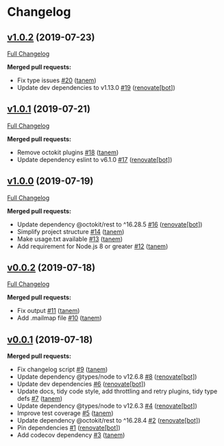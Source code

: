 # Changelog

## [v1.0.2](https://github.com/tanem/github-changelog-generator/tree/v1.0.2) (2019-07-23)
[Full Changelog](https://github.com/tanem/github-changelog-generator/compare/v1.0.1...v1.0.2)

**Merged pull requests:**

- Fix type issues [#20](https://github.com/tanem/github-changelog-generator/pull/20) ([tanem](https://github.com/tanem))
- Update dev dependencies to v1.13.0 [#19](https://github.com/tanem/github-changelog-generator/pull/19) ([renovate[bot]](https://github.com/apps/renovate))

## [v1.0.1](https://github.com/tanem/github-changelog-generator/tree/v1.0.1) (2019-07-21)
[Full Changelog](https://github.com/tanem/github-changelog-generator/compare/v1.0.0...v1.0.1)

**Merged pull requests:**

- Remove octokit plugins [#18](https://github.com/tanem/github-changelog-generator/pull/18) ([tanem](https://github.com/tanem))
- Update dependency eslint to v6.1.0 [#17](https://github.com/tanem/github-changelog-generator/pull/17) ([renovate[bot]](https://github.com/apps/renovate))

## [v1.0.0](https://github.com/tanem/github-changelog-generator/tree/v1.0.0) (2019-07-19)
[Full Changelog](https://github.com/tanem/github-changelog-generator/compare/v0.0.2...v1.0.0)

**Merged pull requests:**

- Update dependency @octokit/rest to ^16.28.5 [#16](https://github.com/tanem/github-changelog-generator/pull/16) ([renovate[bot]](https://github.com/apps/renovate))
- Simplify project structure [#14](https://github.com/tanem/github-changelog-generator/pull/14) ([tanem](https://github.com/tanem))
- Make usage.txt available [#13](https://github.com/tanem/github-changelog-generator/pull/13) ([tanem](https://github.com/tanem))
- Add requirement for Node.js 8 or greater [#12](https://github.com/tanem/github-changelog-generator/pull/12) ([tanem](https://github.com/tanem))

## [v0.0.2](https://github.com/tanem/github-changelog-generator/tree/v0.0.2) (2019-07-18)
[Full Changelog](https://github.com/tanem/github-changelog-generator/compare/v0.0.1...v0.0.2)

**Merged pull requests:**

- Fix output [#11](https://github.com/tanem/github-changelog-generator/pull/11) ([tanem](https://github.com/tanem))
- Add .mailmap file [#10](https://github.com/tanem/github-changelog-generator/pull/10) ([tanem](https://github.com/tanem))

## [v0.0.1](https://github.com/tanem/github-changelog-generator/tree/v0.0.1) (2019-07-18)

**Merged pull requests:**

- Fix changelog script [#9](https://github.com/tanem/github-changelog-generator/pull/9) ([tanem](https://github.com/tanem))
- Update dependency @types/node to v12.6.8 [#8](https://github.com/tanem/github-changelog-generator/pull/8) ([renovate[bot]](https://github.com/apps/renovate))
- Update dev dependencies [#6](https://github.com/tanem/github-changelog-generator/pull/6) ([renovate[bot]](https://github.com/apps/renovate))
- Update docs, tidy code style, add throttling and retry plugins, tidy type defs [#7](https://github.com/tanem/github-changelog-generator/pull/7) ([tanem](https://github.com/tanem))
- Update dependency @types/node to v12.6.3 [#4](https://github.com/tanem/github-changelog-generator/pull/4) ([renovate[bot]](https://github.com/apps/renovate))
- Improve test coverage [#5](https://github.com/tanem/github-changelog-generator/pull/5) ([tanem](https://github.com/tanem))
- Update dependency @octokit/rest to ^16.28.4 [#2](https://github.com/tanem/github-changelog-generator/pull/2) ([renovate[bot]](https://github.com/apps/renovate))
- Pin dependencies [#1](https://github.com/tanem/github-changelog-generator/pull/1) ([renovate[bot]](https://github.com/apps/renovate))
- Add codecov dependency [#3](https://github.com/tanem/github-changelog-generator/pull/3) ([tanem](https://github.com/tanem))

